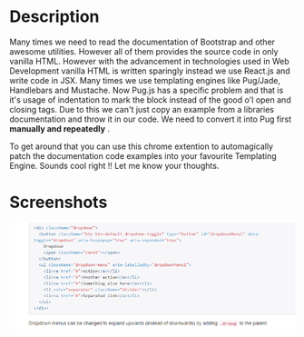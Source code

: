 # Description
Many times we need to read the documentation of Bootstrap and other awesome utilities. However all of them provides the source code in only vanilla HTML. However with the advancement in technologies used in Web Development vanilla HTML is written sparingly instead we use React.js and write code in JSX.
Many times we use templating engines like Pug/Jade, Handlebars and Mustache. Now Pug.js has a specific problem and that is it's usage of indentation to mark the block instead of the good o'l open and closing tags. Due to this we can't just copy an example from a libraries documentation and throw it in our code. We need to convert it into Pug first **manually and repeatedly** . 

To get around that you can use this chrome extention to automagically patch the documentation code examples into your favourite Templating Engine. Sounds cool right !! Let me know your thoughts.

# Screenshots
![](/screenshots/1.png?raw=true)

